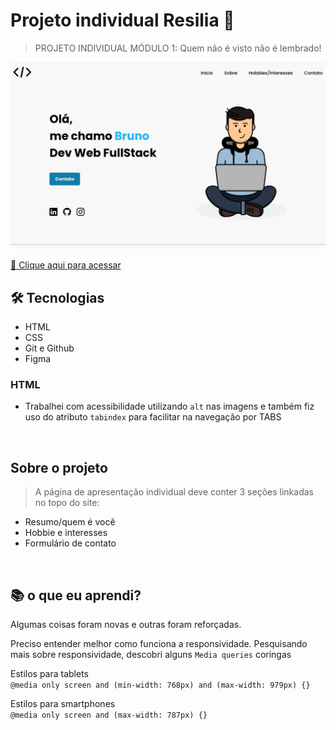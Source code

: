 # Projeto individual Resilia 🚀

> PROJETO INDIVIDUAL MÓDULO 1: Quem não é visto não é lembrado!

![preview](./.github/preview.png)

[🔗 Clique aqui para acessar](https://nobrupsiq.github.io/projeto-individual-resilia/)

## 🛠 Tecnologias

-   HTML
-   CSS
-   Git e Github
-   Figma

### HTML

-   Trabalhei com acessibilidade utilizando `alt` nas imagens e também fiz uso do atributo `tabindex` para facilitar na navegação por TABS

<br>

## Sobre o projeto

> A página de apresentação individual deve conter 3 seções linkadas no topo do site:

-   Resumo/quem é você
-   Hobbie e interesses
-   Formulário de contato

<br>

## 📚 o que eu aprendi?

Algumas coisas foram novas e outras foram reforçadas.

Preciso entender melhor como funciona a responsividade.
Pesquisando mais sobre responsividade, descobri alguns `Media queries` coringas

<p> Estilos para tablets <br>
 <code>@media only screen and (min-width: 768px) and (max-width: 979px) {}</code>
</p>

<p>
 Estilos para smartphones <br>
 <code>@media only screen and (max-width: 787px) {}</code>
</p>
